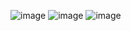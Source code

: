 ![image](https://github.com/ZakiAdhitia/RumahMakan/assets/134670304/a153349f-0c9d-4a6e-8913-1571e06c30d6)
![image](https://github.com/ZakiAdhitia/RumahMakan/assets/134670304/7fd46ce8-ffe4-464d-9b1a-d9e700c76d9c)
![image](https://github.com/ZakiAdhitia/RumahMakan/assets/134670304/53813b8c-e9d7-4629-9eff-1a12b96234a6)
